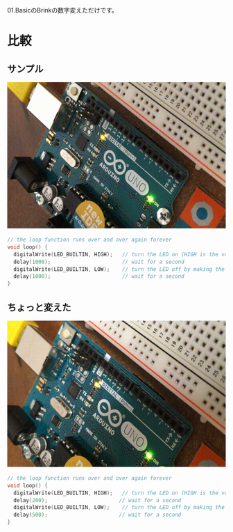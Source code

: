 01.BasicのBrinkの数字変えただけです。

# 比較
## サンプル
![sampl](https://raw.githubusercontent.com/kohi3/arduino/master/setup/ex_1000sec.gif)
``` C
// the loop function runs over and over again forever
void loop() {
  digitalWrite(LED_BUILTIN, HIGH);   // turn the LED on (HIGH is the voltage level)
  delay(1000);                       // wait for a second
  digitalWrite(LED_BUILTIN, LOW);    // turn the LED off by making the voltage LOW
  delay(1000);                       // wait for a second
}
```
## ちょっと変えた

![modify](https://raw.githubusercontent.com/kohi3/arduino/master/setup/fix_200.gif)
``` C
// the loop function runs over and over again forever
void loop() {
  digitalWrite(LED_BUILTIN, HIGH);   // turn the LED on (HIGH is the voltage level)
  delay(200);                       // wait for a second
  digitalWrite(LED_BUILTIN, LOW);    // turn the LED off by making the voltage LOW
  delay(500);                       // wait for a second
}
```
